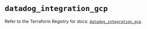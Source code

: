 # `datadog_integration_gcp`

Refer to the Terraform Registry for docs: [`datadog_integration_gcp`](https://registry.terraform.io/providers/datadog/datadog/3.78.0/docs/resources/integration_gcp).
